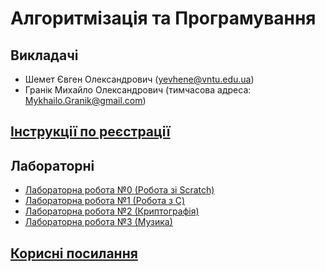 # Алгоритмізація та Програмування

## Викладачі
- Шемет Євген Олександрович (yevhene@vntu.edu.ua)
- Гранік Михайло Олександрович (тимчасова адреса: Mykhailo.Granik@gmail.com)

## [Інструкції по реєстрації](docs/registration.md)

## Лабораторні
- [Лабораторна робота №0 (Робота зі Scratch)](labs/0-scratch.md)
- [Лабораторна робота №1 (Робота з C)](labs/1-C.md)
- [Лабораторна робота №2 (Криптографія)](labs/2-crypto.md)
- [Лабораторна робота №3 (Музика)](labs/3-music.md)

## [Корисні посилання](docs/links.md)
